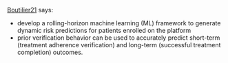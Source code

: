 [Boutilier21](https://pubsonline.informs.org/doi/abs/10.1287/msom.2021.1046) says:
- develop a rolling-horizon machine learning (ML) framework to generate dynamic risk predictions for patients enrolled on the platform
- prior verification behavior can be used to accurately predict short-term (treatment adherence verification) and long-term (successful treatment completion) outcomes.
